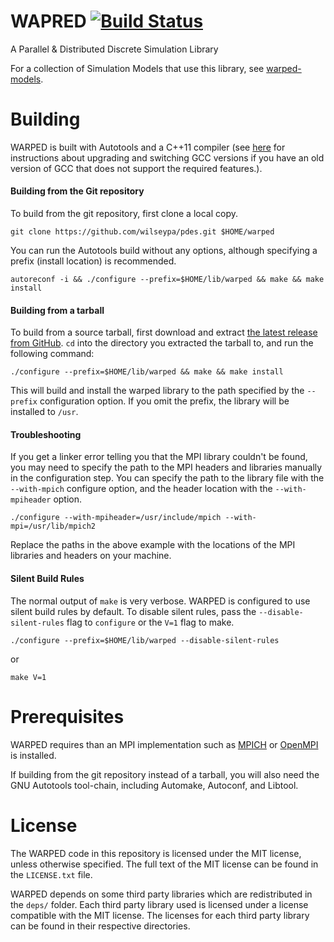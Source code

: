 # WAPRED [![Build Status](https://api.travis-ci.org/wilseypa/warped.png)](https://travis-ci.org/wilseypa/warped)

A Parallel & Distributed Discrete Simulation Library

For a collection of Simulation Models that use this library, see 
[warped-models](https://github.com/wilseypa/warped-models).

# Building

WARPED is built with Autotools and a C++11 compiler (see [here](http://lektiondestages.blogspot.de/2013/05/installing-and-switching-gccg-versions.html) for instructions about upgrading and switching GCC versions if you have an old version of GCC that does not support the required features.).  

#### Building from the Git repository

To build from the git repository, first clone a local copy.

	git clone https://github.com/wilseypa/pdes.git $HOME/warped

You can run the Autotools build without any options, although specifying a prefix (install location) is recommended.

	autoreconf -i && ./configure --prefix=$HOME/lib/warped && make && make install

#### Building from a tarball

To build from a source tarball, first download and extract [the latest release from GitHub](https://github.com/wilseypa/warped/releases). `cd` into the directory you extracted the tarball to, and run the following command:

	./configure --prefix=$HOME/lib/warped && make && make install

This will build and install the warped library to the path specified by the `--prefix` configuration option. If you omit the prefix, the library will be installed to `/usr`.

#### Troubleshooting

If you get a linker error telling you that the MPI library couldn't be found, you may need to specify the path to the MPI headers and libraries manually in the configuration step. You can specify the path to the library file with the `--with-mpich` configure option, and the header location with the `--with-mpiheader` option.

 	./configure --with-mpiheader=/usr/include/mpich --with-mpi=/usr/lib/mpich2

Replace the paths in the above example with the locations of the MPI libraries and headers on your machine. 

#### Silent Build Rules

The normal output of `make` is very verbose. WARPED is configured to use silent build rules by default. To disable silent rules, pass the `--disable-silent-rules` flag to `configure` or the `V=1` flag to make.

    ./configure --prefix=$HOME/lib/warped --disable-silent-rules

or

    make V=1

# Prerequisites
WARPED requires than an MPI implementation such as [MPICH](http://www.mpich.org/) or [OpenMPI](http://www.open-mpi.org/) is installed.

If building from the git repository instead of a tarball, you  will also need the GNU Autotools tool-chain, including Automake, Autoconf, and Libtool.


# License
The WARPED code in this repository is licensed under the MIT license, unless otherwise specified. The full text of the MIT license can be found in the `LICENSE.txt` file. 

WARPED depends on some third party libraries which are redistributed in the `deps/` folder. Each third party library used is licensed under a license compatible with the MIT license. The licenses for each third party library can be found in their respective directories.
